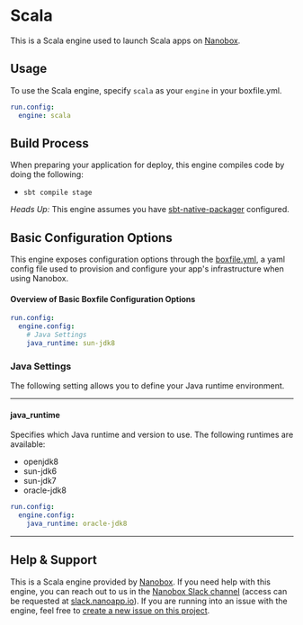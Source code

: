 # Scala

This is a Scala engine used to launch Scala apps on [Nanobox](http://nanobox.io).

## Usage
To use the Scala engine, specify `scala` as your `engine` in your boxfile.yml.

```yaml
run.config:
  engine: scala
```

## Build Process
When preparing your application for deploy, this engine compiles code by doing the following:

- `sbt compile stage`

*Heads Up:* This engine assumes you have [sbt-native-packager](https://github.com/sbt/sbt-native-packager/blob/master/README.md) configured. 

## Basic Configuration Options

This engine exposes configuration options through the [boxfile.yml](http://docs.nanobox.io/app-config/boxfile/), a yaml config file used to provision and configure your app's infrastructure when using Nanobox.


#### Overview of Basic Boxfile Configuration Options
```yaml
run.config:
  engine.config:
    # Java Settings
    java_runtime: sun-jdk8
```

### Java Settings
The following setting allows you to define your Java runtime environment.

---

#### java_runtime
Specifies which Java runtime and version to use. The following runtimes are available:

- openjdk8
- sun-jdk6
- sun-jdk7
- oracle-jdk8

```yaml
run.config:
  engine.config:
    java_runtime: oracle-jdk8
```

---

## Help & Support
This is a Scala engine provided by [Nanobox](http://nanobox.io). If you need help with this engine, you can reach out to us in the [Nanobox Slack channel](https://nanoboxio.slack.com) (access can be requested at [slack.nanoapp.io](http://slack.nanoapp.io)). If you are running into an issue with the engine, feel free to [create a new issue on this project](https://github.com/nanobox-io/nanobox-engine-scala/issues/new).
